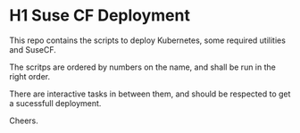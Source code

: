 # H1 Suse CF Deployment

This repo contains the scripts to deploy Kubernetes, some required utilities and SuseCF.

The scritps are ordered by numbers on the name, and shall be run in the right order.  

There are interactive tasks in between them, and should be respected to get a sucessfull deployment.

Cheers.
